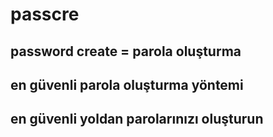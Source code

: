 ﻿# passcre
## password create = parola oluşturma </br>
## en güvenli parola oluşturma yöntemi 
## en güvenli yoldan parolarınızı oluşturun

